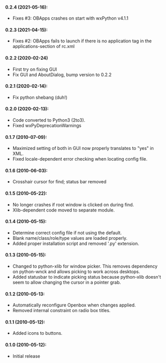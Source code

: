 #### 0.2.4 (2021-05-16):
* Fixes #3: OBApps crashes on start with wxPython v4.1.1

#### 0.2.3 (2021-04-15):
* Fixes #2: OBApps fails to launch if there is no application tag in the applications-section of rc.xml

#### 0.2.2 (2020-02-24)
* First try on fixing GUI
* Fix GUI and AboutDialog, bump version to 0.2.2

#### 0.2.1 (2020-02-14):
* Fix python shebang (duh!)

#### 0.2.0 (2020-02-13):
* Code converted to Python3 (2to3).
* Fixed wxPyDeprecationWarnings

#### 0.1.7 (2010-07-09):
* Maximized setting of both in GUI now properly translates to "yes" in XML.
* Fixed locale-dependent error checking when locating config file.

#### 0.1.6 (2010-06-03):
* Crosshair cursor for find; status bar removed

#### 0.1.5 (2010-05-22):
* No longer crashes if root window is clicked on during find.
* Xlib-dependent code moved to separate module.

#### 0.1.4 (2010-05-15):
* Determine correct config file if not using the default.
* Blank name/class/role/type values are loaded properly.
* Added proper installation script and removed '.py' extension.

#### 0.1.3 (2010-05-15):
* Changed to python-xlib for window picker. This removes dependency on python-wnck and allows picking to work across desktops.
* Added statusbar to indicate picking status because python-xlib doesn't seem to allow changing the cursor in a pointer grab.

#### 0.1.2 (2010-05-13:
* Automatically reconfigure Openbox when changes applied.
* Removed internal constraint on radio box titles.

#### 0.1.1 (2010-05-12):
* Added icons to buttons.

#### 0.1.0 (2010-05-12):
* Initial release
